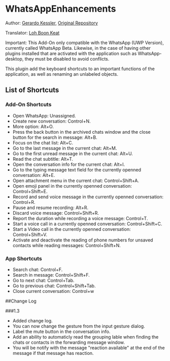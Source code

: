 # WhatsAppEnhancements

Author: [Gerardo Kessler](http://gera.ar), [Original Repository](https://github.com/GerardKessler/whatsapp)

Translator: [Loh Boon Keat](https://github.com/lbk2907/)

Important:
This Add-On only compatible with the  WhatsApp (UWP Version), currently called WhatsApp Beta. Likewise, in the case of having other plugins installed that are activated with the application such as WhatsApp-desktop, they must be disabled to avoid conflicts.

This plugin add the keyboard shortcuts to an important functions of the application, as well as renaming an unlabeled objects.

## List of Shortcuts

### Add-On Shortcuts

* Open WhatsApp: Unassigned.
* Create new conversation: Control+N.
* More option: Alt+O.
* Press the back button in the archived chats window and the close button for the search in message: Alt+B.
* Focus on the chat list: Alt+C.
* Go to the last message in the current chat: Alt+M.
* Go to the first unread message in the current chat: Alt+U.
* Read the chat subtitle: Alt+T.
* Open the conversation info for the current chat: Alt+I.
* Go to the typing message text field for the currently openned conversation: Alt+E.
* Open attachment menu in the current chat: Control+Shift+A.
* Open emoji panel in the currently openned conversation: Control+Shift+E.
* Record and send voice message in the currently openned conversation: Control+R.
* Pause and resume recording: Alt+R.
* Discard voice message: Control+Shift+R.
* Report the duration while recording a voice message: Control+T.
* Start a voice call in a currently openned conversation: Control+Shift+C.
* Start a Video call in the currently openned conversation: Control+Shift+V.
* Activate and deactivate the reading of phone numbers for unsaved contacts while reading messages: Control+Shift+N.

### App Shortcuts

* Search  chat: Control+F.
* Search in message: Control+Shift+F.
* Go to next chat: Control+Tab.
* Go to previous chat: Control+Shift+Tab.
* Close current conversation: Control+w


##Change Log

###1.3

* Added change log.
* You can now change the gesture from the input gesture dialog.
* Label the mute button in the conversation info.
* Add an ability to automaticly read the grouping lable when finding the chats or contacts in the forwarding message window.
* You will be notify with the message "reaction available" at the end of the message if that message has reaction.
